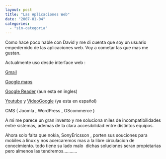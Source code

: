 ```yaml
---
layout: post
title: "Las Aplicaciones Web"
date: "2007-01-04"
categories: 
  - "sin-categoria"
---
```


Como hace poco hable con David y me di cuenta que soy un usuario empedernido de las aplicaciones web. Voy a cometar las que mas me gustan.

Actualmente uso desde interface web :

[Gmail](www.gmail.com)

[Google maps](https://maps.google.es) 

[Google Reader](https://www.google.com/reader) (aun esta en ingles)

[Youtube](https://www.youtube.com) y [VideoGoogle](https://video.google.es) (ya esta en español)

CMS ( Joomla , WordPress , OScommerce )

A mi me parece un gran invento y me soluciona miles de incompatibilidades entre sistemas, ademas de la clara accesibilidad entre distintos equipos.

Ahora solo falta que nokia, SonyEricsson , porten sus souciones para mobiles a linux y nos acercaremos mas a la libre circulacion de conocimiento. todo tiene su lado malo  dichas soluciones seran propietarias pero almenos las tendremos...........
